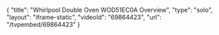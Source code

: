 {
    "title": "Whirlpool Double Oven WOD51EC0A Overview",
    "type": "solo",
    "layout": "iframe-static",
    "videoId": "69864423",
    "url": "\/tvpembed\/69864423"
}